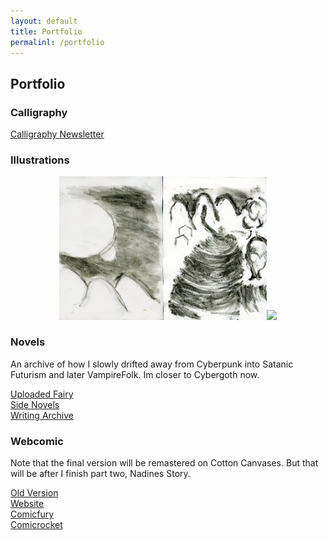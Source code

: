 ```yaml
---
layout: default
title: Portfolio
permalinl: /portfolio
---
```

## Portfolio

### Calligraphy
[Calligraphy Newsletter](https://lwflouisa.github.io/GreenSoot/atom.xml)

### Illustrations
<center>
  <a href="https://lwflouisa.github.io/VampirePortfolio/assets/gallery/epilogue078.jpg"><img src="https://raw.githubusercontent.com/LWFlouisa/VampirePortfolio/main/assets/gallery/epilogue075.jpg" width="33%"></a><a href="https://lwflouisa.github.io/VampirePortfolio/assets/gallery/epilogue076.jpg"><img src="https://raw.githubusercontent.com/LWFlouisa/VampirePortfolio/main/assets/gallery/epilogue076.jpg" width="33%"></a><a href="https://lwflouisa.github.io/VampirePortfolio/assets/gallery/epilogue078.jpg"><img src="https://lwflouisa.github.io/VampirePortfolio/assets/gallery/epilogue078.jpg" width="33%"></a>
</center>

### Novels
An archive of how I slowly drifted away from Cyberpunk into Satanic Futurism and later VampireFolk. Im closer to Cybergoth now.

[Uploaded Fairy](https://lwflouisa.github.io/Homepage/UploadedFairy)<br />
[Side Novels](https://lwflouisa.github.io/Homepage/SideNovels/)<br />
[Writing Archive](https://lwflouisa.github.io/WritingArchive)

### Webcomic
Note that the final version will be remastered on Cotton Canvases. But that will be after I finish part two, Nadines Story.

[Old Version](https://lwflouisa.github.io/UploadedFairyWeb)<br />
[Website](https://lwflouisa.github.io/UploadedFairy)<br />
[Comicfury](https://uploadedfairy.thecomicseries.com)<br />
[Comicrocket](https://www.comic-rocket.com/explore/uploaded-fairy/)<br />
